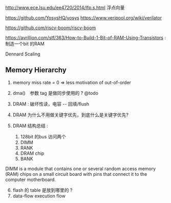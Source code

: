http://www.ece.lsu.edu/ee4720/2014/lfp.s.html  浮点向量

https://github.com/YosysHQ/yosys
https://www.veripool.org/wiki/verilator

https://github.com/riscv-boom/riscv-boom

https://avrillion.com/stf/363/How-to-Build-1-Bit-of-RAM-Using-Transistors : 制造一个bit 的RAM

Dennard Scaling 

## Memory Hierarchy
1. memory miss rate = 0 => less motivation of out-of-order
2. dma()　参数 tag 是做同步使用的 ? @todo

3. DRAM : 破坏性读，电容 -- 回填/flush
4. DRAM 为什么不用做关键字优先，到底什么是关键字优先?

5. DRAM 结构总结 :
    1. 128bit 的bus 访问两个
    2. DIMM
    3. RANK
    4. DRAM chip
    5. BANK

DIMM is a module that contains one or several random access memory (RAM) chips on a small circuit board with pins that connect it to the computer motherboard.

6. flash 的 table 是放到哪里的 ?
7. data-flow execution flow

